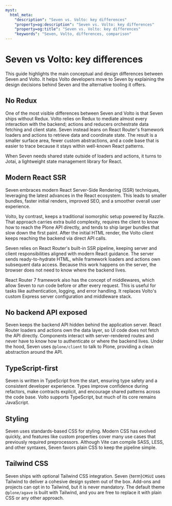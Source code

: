 ```yaml
---
myst:
  html_meta:
    "description": "Seven vs. Volto: key differences"
    "property=og:description": "Seven vs. Volto: key differences"
    "property=og:title": "Seven vs. Volto: key differences"
    "keywords": "Seven, Volto, differences, comparison"
---
```


# Seven vs Volto: key differences

This guide highlights the main conceptual and design differences between Seven and Volto.
It helps Volto developers move to Seven by explaining the design decisions behind Seven and the alternative tooling it offers.

## No Redux

One of the most visible differences between Seven and Volto is that Seven ships without Redux.
Volto relies on Redux to mediate almost every interaction with the backend; actions and reducers orchestrate data fetching and client state.
Seven instead leans on React Router's framework loaders and actions to retrieve data and coordinate state.
The result is a smaller surface area, fewer custom abstractions, and a code base that is easier to trace because it stays within well-known React patterns.

When Seven needs shared state outside of loaders and actions, it turns to Jotai, a lightweight state management library for React.


## Modern React SSR

Seven embraces modern React Server-Side Rendering (SSR) techniques, leveraging the latest advances in the React ecosystem.
This leads to smaller bundles, faster initial renders, improved SEO, and a smoother overall user experience.

Volto, by contrast, keeps a traditional isomorphic setup powered by Razzle.
That approach carries extra build complexity, requires the client to know how to reach the Plone API directly, and tends to ship larger bundles that slow down the first paint.
After the initial HTML render, the Volto client keeps reaching the backend via direct API calls.

Seven relies on React Router's built-in SSR pipeline, keeping server and client responsibilities aligned with modern React guidance.
The server sends ready-to-hydrate HTML, while framework loaders and actions own subsequent data access.
Because this work happens on the server, the browser does not need to know where the backend lives.

React Router 7 framework also has the concept of middlewares, which allow Seven to run code before or after every request.
This is useful for tasks like authentication, logging, and error handling.
It replaces Volto's custom Express server configuration and middleware stack.

## No backend API exposed

Seven keeps the backend API hidden behind the application server.
React Router loaders and actions own the data layer, so UI code does not fetch the API directly.
Components interact with server-rendered routes and never have to know how to authenticate or where the backend lives.
Under the hood, Seven uses `@plone/client` to talk to Plone, providing a clean abstraction around the API.

## TypeScript-first

Seven is written in TypeScript from the start, ensuring type safety and a consistent developer experience.
Types improve confidence during refactors, make contracts explicit, and encourage shared patterns across the code base.
Volto supports TypeScript, but much of its core remains JavaScript.

## Styling

Seven uses standards-based CSS for styling.
Modern CSS has evolved quickly, and features like custom properties cover many use cases that previously required preprocessors.
Although Vite can compile SASS, LESS, and other syntaxes, Seven favors plain CSS to keep the pipeline simple.

## Tailwind CSS

Seven ships with optional Tailwind CSS integration.
Seven {term}`CMSUI` uses Tailwind to deliver a cohesive design system out of the box.
Add-ons and projects can opt in to Tailwind, but it is never mandatory.
The default theme `@plone/agave` is built with Tailwind, and you are free to replace it with plain CSS or any other approach.

